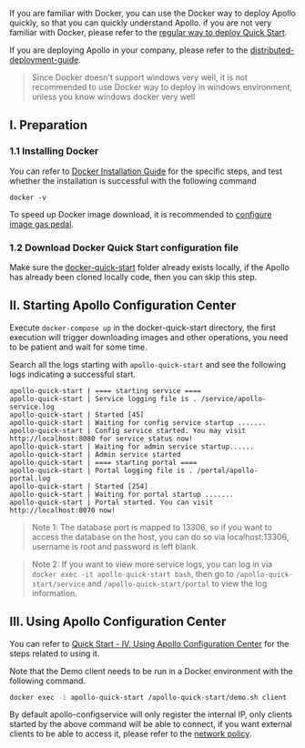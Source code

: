 If you are familiar with Docker, you can use the Docker way to deploy Apollo quickly, so that you can quickly understand Apollo. if you are not very familiar with Docker, please refer to the [regular way to deploy Quick Start](en/deployment/quick-start).

If you are deploying Apollo in your company, please refer to the [distributed-deployment-guide](en/deployment/distributed-deployment-guide).

> Since Docker doesn't support windows very well, it is not recommended to use Docker way to deploy in windows environment, unless you know windows docker very well

## I. Preparation

### 1.1 Installing Docker
You can refer to [Docker Installation Guide](https://yeasy.gitbooks.io/docker_practice/content/install/) for the specific steps, and test whether the installation is successful with the following command
```
docker -v
```

To speed up Docker image download, it is recommended to [configure image gas pedal](https://yeasy.gitbooks.io/docker_practice/content/install/mirror.html).

### 1.2 Download Docker Quick Start configuration file

Make sure the [docker-quick-start](https://github.com/apolloconfig/apollo/tree/master/scripts/docker-quick-start) folder already exists locally, if the Apollo has already been cloned locally code, then you can skip this step.

## II. Starting Apollo Configuration Center

Execute `docker-compose up` in the docker-quick-start directory, the first execution will trigger downloading images and other operations, you need to be patient and wait for some time.

Search all the logs starting with `apollo-quick-start` and see the following logs indicating a successful start.
```log
apollo-quick-start | ==== starting service ====
apollo-quick-start | Service logging file is . /service/apollo-service.log
apollo-quick-start | Started [45]
apollo-quick-start | Waiting for config service startup .......
apollo-quick-start | Config service started. You may visit http://localhost:8080 for service status now!
apollo-quick-start | Waiting for admin service startup......
apollo-quick-start | Admin service started
apollo-quick-start | ==== starting portal ====
apollo-quick-start | Portal logging file is . /portal/apollo-portal.log
apollo-quick-start | Started [254]
apollo-quick-start | Waiting for portal startup .......
apollo-quick-start | Portal started. You can visit http://localhost:8070 now!
```

> Note 1: The database port is mapped to 13306, so if you want to access the database on the host, you can do so via localhost:13306, username is root and password is left blank.

> Note 2: If you want to view more service logs, you can log in via `docker exec -it apollo-quick-start bash`, then go to `/apollo-quick-start/service` and `/apollo-quick-start/portal` to view the log information.

## III. Using Apollo Configuration Center

You can refer to [Quick Start - IV. Using Apollo Configuration Center](en/deployment/quick-start?id=iv-using-apollo-configuration-center) for the steps related to using it.

Note that the Demo client needs to be run in a Docker environment with the following command.
```bash
docker exec -i apollo-quick-start /apollo-quick-start/demo.sh client
```

By default apollo-configservice will only register the internal IP, only clients started by the above command will be able to connect, if you want external clients to be able to access it, please refer to the [network policy](en/deployment/distributed-deployment-guide?id=_14-network-policy).